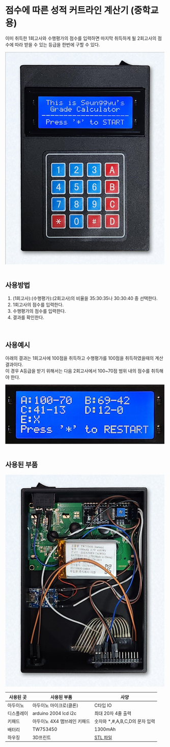 # 점수에 따른 성적 커트라인 계산기 (중학교용)
이미 취득한 1회고사와 수행평가의 점수를 입력하면 마지막 취득하게 될 2회고사의 점수에 따라 받을 수 있는 등급을 한번에 구할 수 있다.

<div>
    <img src="./images/front.jpg" 
         style="width: 500px;">
</div>

<br/>

## 사용방법

1. (1회고사):(수행평가):(2회고사)의 비율을 35:30:35나 30:30:40 중 선택한다.
2. 1회고사의 점수를 입력한다.
3. 수행평가의 점수를 입력한다.
4. 결과를 확인한다.

<br/>

## 사용예시
아래의 결과는 1회고사에 100점을 취득하고 수행평가를 100점을 취득하였을때의 계산 결과이다.  
이 경우 A등급을 받기 위해서는 다음 2회고사에서 100~70점 범위 내의 점수를 취득해야 한다.
<div>
    <img src="./images/example.jpg" 
         style="width: 500px;">
</div>

<br/>

## 사용된 부품
<div>
    <img src="./images/inside.jpg" 
         style="width: 500px;">
</div>


|사용된 곳|사용된 부품|사양|
|---|---|---|
|아두이노|아두이노 마이크로(클론)|C타입 IO|
|디스플레이|arduino 2004 lcd i2c|최대 20자 4줄 출력|
|키패드|아두이노 4X4 맴브레인 키패드|숫자와 *,#,A,B,C,D의 문자 입력|
|배터리|TW753450|1300mAh|
|하우징|3D프린트|[STL 파일](./STLs/Housing.stl)|